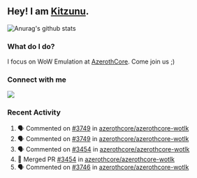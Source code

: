 ## Hey! I am [Kitzunu](https://Github.com/Kitzunu).

![Anurag's github stats](https://github-readme-stats.kitzunu.vercel.app/api?username=Kitzunu&show_icons=true)

### What do I do?

I focus on WoW Emulation at [AzerothCore](https://Github.com/AzerothCore). Come join us ;)

### Connect with me
[![](https://img.shields.io/badge/AzerothCore%20Discord-Connect%20with%20me!-green)](https://discord.com/invite/gkt4y2x)

### Recent Activity

<!--START_SECTION:activity-->
1. 🗣 Commented on [#3749](https://github.com/azerothcore/azerothcore-wotlk/issues/3749) in [azerothcore/azerothcore-wotlk](https://github.com/azerothcore/azerothcore-wotlk)
2. 🗣 Commented on [#3749](https://github.com/azerothcore/azerothcore-wotlk/issues/3749) in [azerothcore/azerothcore-wotlk](https://github.com/azerothcore/azerothcore-wotlk)
3. 🗣 Commented on [#3454](https://github.com/azerothcore/azerothcore-wotlk/issues/3454) in [azerothcore/azerothcore-wotlk](https://github.com/azerothcore/azerothcore-wotlk)
4. 🎉 Merged PR [#3454](https://github.com/azerothcore/azerothcore-wotlk/pull/3454) in [azerothcore/azerothcore-wotlk](https://github.com/azerothcore/azerothcore-wotlk)
5. 🗣 Commented on [#3746](https://github.com/azerothcore/azerothcore-wotlk/issues/3746) in [azerothcore/azerothcore-wotlk](https://github.com/azerothcore/azerothcore-wotlk)
<!--END_SECTION:activity-->
